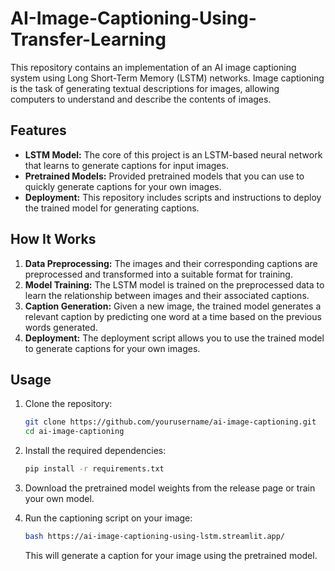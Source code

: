 # AI-Image-Captioning-Using-Transfer-Learning

This repository contains an implementation of an AI image captioning system using Long Short-Term Memory (LSTM) networks. Image captioning is the task of generating textual descriptions for images, allowing computers to understand and describe the contents of images.

## Features

- **LSTM Model:** The core of this project is an LSTM-based neural network that learns to generate captions for input images.
- **Pretrained Models:** Provided pretrained models that you can use to quickly generate captions for your own images.
- **Deployment:** This repository includes scripts and instructions to deploy the trained model for generating captions.

## How It Works

1. **Data Preprocessing:** The images and their corresponding captions are preprocessed and transformed into a suitable format for training.
2. **Model Training:** The LSTM model is trained on the preprocessed data to learn the relationship between images and their associated captions.
3. **Caption Generation:** Given a new image, the trained model generates a relevant caption by predicting one word at a time based on the previous words generated.
4. **Deployment:** The deployment script allows you to use the trained model to generate captions for your own images.

## Usage

1. Clone the repository:
   ```bash
   git clone https://github.com/yourusername/ai-image-captioning.git
   cd ai-image-captioning
   ```

2. Install the required dependencies:
   ```bash
   pip install -r requirements.txt
   ```

3. Download the pretrained model weights from the release page or train your own model.

4. Run the captioning script on your image:
   ```bash
   bash https://ai-image-captioning-using-lstm.streamlit.app/
   ```

   This will generate a caption for your image using the pretrained model.
